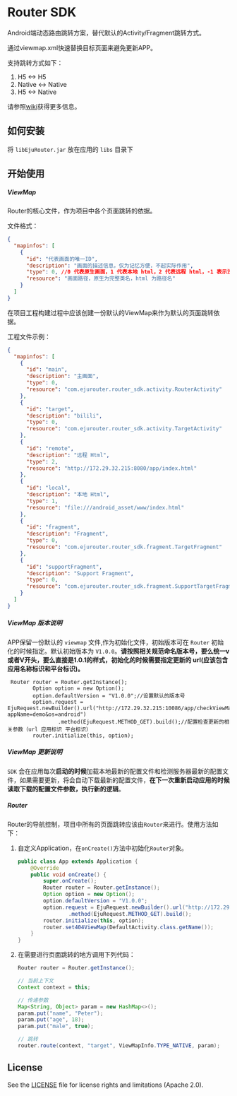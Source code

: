 # Router SDK

Android端动态路由跳转方案，替代默认的Activity/Fragment跳转方式。

通过viewmap.xml快速替换目标页面来避免更新APP。

支持跳转方式如下：

1. H5 <-> H5
2. Native <-> Native
3. H5 <-> Native

请参照[wiki](http://git.eju-inc.com/sdk-router/sdk-android/wikis/home)获得更多信息。



## 如何安装

将 `libEjuRouter.jar` 放在应用的 `libs` 目录下




## 开始使用

##### ViewMap

Router的核心文件，作为项目中各个页面跳转的依据。

文件格式：

```json
{
  "mapinfos": [
    {
      "id": "代表画面的唯一ID",
      "description": "画面的描述信息，仅为记忆方便，不起实际作用",
      "type": 0, //0 代表原生画面，1 代表本地 html，2 代表远程 html，-1 表示没有限制
      "resource": "画面路径，原生为完整类名，html 为路径名"
    }
  ]
}
```

在项目工程构建过程中应该创建一份默认的ViewMap来作为默认的页面跳转依据。

工程文件示例：

```json
{
  "mapinfos": [
    {
      "id": "main",
      "description": "主画面",
      "type": 0,
      "resource": "com.ejurouter.router_sdk.activity.RouterActivity"
    },
    {
      "id": "target",
      "description": "bilili",
      "type": 0,
      "resource": "com.ejurouter.router_sdk.activity.TargetActivity"
    },
    {
      "id": "remote",
      "description": "远程 Html",
      "type": 2,
      "resource": "http://172.29.32.215:8080/app/index.html"
    },
    {
      "id": "local",
      "description": "本地 Html",
      "type": 1,
      "resource": "file:///android_asset/www/index.html"
    },
    {
      "id": "fragment",
      "description": "Fragment",
      "type": 0,
      "resource": "com.ejurouter.router_sdk.fragment.TargetFragment"
    },
    {
      "id": "supportFragment",
      "description": "Support Fragment",
      "type": 0,
      "resource": "com.ejurouter.router_sdk.fragment.SupportTargetFragment"
    }
  ]
}
```


##### ViewMap 版本说明

APP保留一份默认的 `viewmap` 文件,作为初始化文件，初始版本可在 `Router` 初始化的时候指定。默认初始版本为 `V1.0.0`。**请按照相关规范命名版本号，要么统一v或者V开头，要么直接是1.0.1的样式，初始化的时候需要指定更新的 url(应该包含应用名称标识和平台标识)。**



	 Router router = Router.getInstance();
	        Option option = new Option();
	        option.defaultVersion = "V1.0.0";//设置默认的版本号
	        option.request = EjuRequest.newBuilder().url("http://172.29.32.215:10086/app/checkViewMap?appName=demo&os=android")
	                .method(EjuRequest.METHOD_GET).build();//配置检查更新的相关参数（url 应用标识 平台标识）
	        router.initialize(this, option);

##### ViewMap 更新说明

`SDK` 会在应用每次**启动的时候**加载本地最新的配置文件和检测服务器最新的配置文件，如果需要更新，将会自动下载最新的配置文件，**在下一次重新启动应用的时候读取下载的配置文件参数，执行新的逻辑**。

##### Router

Router的导航控制，项目中所有的页面跳转应该由`Router`来进行。使用方法如下：

1. 自定义Application，在`onCreate()`方法中初始化`Router`对象。

   ```java
   public class App extends Application {
       @Override
       public void onCreate() {
           super.onCreate();
           Router router = Router.getInstance();
           Option option = new Option();
           option.defaultVersion = "V1.0.0";
           option.request = EjuRequest.newBuilder().url("http://172.29.32.215:10086/app/checkViewMap?appName=demo&os=android")
                   .method(EjuRequest.METHOD_GET).build();
           router.initialize(this, option);
           router.set404ViewMap(DefaultActivity.class.getName());
       }
   }
   ```

2. 在需要进行页面跳转的地方调用下列代码：

   ```java
   Router router = Router.getInstance();

   // 当前上下文
   Context context = this;

   // 传递参数
   Map<String, Object> param = new HashMap<>();
   param.put("name", "Peter");
   param.put("age", 18);
   param.put("male", true);

   // 跳转
   router.route(context, "target", ViewMapInfo.TYPE_NATIVE, param);
   ```




## License

See the [LICENSE](LICENSE) file for license rights and limitations (Apache 2.0).

